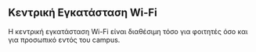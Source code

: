 <h2>Κεντρική Εγκατάσταση Wi-Fi</h2><!-- <div  style="width:620px; float:right; margin-left:20px;"><img src="images/co-opsoc.jpg" alt="Συνεταιριστική Εταιρεία στο API" style="border-radius:2%; "></div>  -->
<p>Η κεντρική εγκατάσταση Wi-Fi είναι διαθέσιμη τόσο για φοιτητές όσο και για προσωπικό εντός του campus.</p>
</div>

